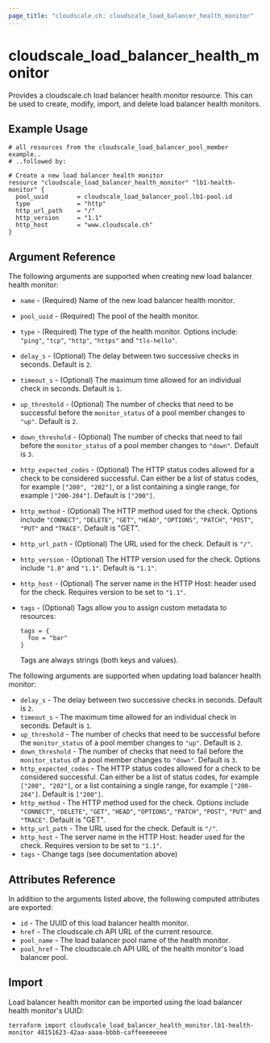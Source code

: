 ```yaml
---
page_title: "cloudscale.ch: cloudscale_load_balancer_health_monitor"
---
```


# cloudscale\_load\_balancer\_health_monitor

Provides a cloudscale.ch load balancer health monitor resource. This can be used to create, modify, import, and delete load balancer health monitors. 

## Example Usage

```hcl
# all resources from the cloudscale_load_balancer_pool_member example..
# ..followed by:

# Create a new load balancer health monitor
resource "cloudscale_load_balancer_health_monitor" "lb1-health-monitor" {
  pool_uuid        = cloudscale_load_balancer_pool.lb1-pool.id
  type             = "http"
  http_url_path    = "/"
  http_version     = "1.1"
  http_host        = "www.cloudscale.ch"
}
```

## Argument Reference

The following arguments are supported when creating new load balancer health monitor:

* `name` - (Required) Name of the new load balancer health monitor.
* `pool_uuid` - (Required) The pool of the health monitor.

* `type` - (Required) The type of the health monitor. Options include: `"ping"`, `"tcp"`, `"http"`, `"https"` and `"tls-hello"`.
* `delay_s` - (Optional) The delay between two successive checks in seconds.  Default is `2`.
* `timeout_s` - (Optional) The maximum time allowed for an individual check in seconds.  Default is `1`.
* `up_threshold` - (Optional) The number of checks that need to be successful before the `monitor_status` of a pool member changes to `"up"`. Default is `2`.
* `down_threshold` - (Optional) The number of checks that need to fail before the `monitor_status` of a pool member changes to `"down"`. Default is `3`.
* `http_expected_codes` - (Optional) The HTTP status codes allowed for a check to be considered successful. Can either be a list of status codes, for example `["200", "202"]`, or a list containing a single range, for example `["200-204"]`. Default is `["200"]`.
* `http_method` - (Optional) The HTTP method used for the check. Options include `"CONNECT"`, `"DELETE"`, `"GET"`, `"HEAD"`, `"OPTIONS"`, `"PATCH"`, `"POST"`, `"PUT"` and `"TRACE"`. Default is "GET".
* `http_url_path` - (Optional) The URL used for the check. Default is `"/"`.
* `http_version` - (Optional) The HTTP version used for the check. Options include `"1.0"` and `"1.1"`. Default is `"1.1"`.
* `http_host` - (Optional) The server name in the HTTP Host: header used for the check. Requires version to be set to `"1.1"`.

* `tags` - (Optional) Tags allow you to assign custom metadata to resources:
  ```
  tags = {
    foo = "bar"
  }
  ```
  Tags are always strings (both keys and values).

The following arguments are supported when updating load balancer health monitor:

* `delay_s` - The delay between two successive checks in seconds.  Default is `2`.
* `timeout_s` - The maximum time allowed for an individual check in seconds.  Default is `1`.
* `up_threshold` - The number of checks that need to be successful before the `monitor_status` of a pool member changes to `"up"`. Default is `2`.
* `down_threshold` - The number of checks that need to fail before the `monitor_status` of a pool member changes to `"down"`. Default is `3`.
* `http_expected_codes` - The HTTP status codes allowed for a check to be considered successful. Can either be a list of status codes, for example `["200", "202"]`, or a list containing a single range, for example `["200-204"]`. Default is `["200"]`.
* `http_method` - The HTTP method used for the check. Options include `"CONNECT"`, `"DELETE"`, `"GET"`, `"HEAD"`, `"OPTIONS"`, `"PATCH"`, `"POST"`, `"PUT"` and `"TRACE"`. Default is "GET".
* `http_url_path` - The URL used for the check. Default is `"/"`.
* `http_host` - The server name in the HTTP Host: header used for the check. Requires version to be set to `"1.1"`.
* `tags` - Change tags (see documentation above)

## Attributes Reference

In addition to the arguments listed above, the following computed attributes are exported:

* `id` - The UUID of this load balancer health monitor.
* `href` - The cloudscale.ch API URL of the current resource.
* `pool_name` - The load balancer pool name of the health monitor.
* `pool_href` - The cloudscale.ch API URL of the health monitor's load balancer pool.


## Import

Load balancer health monitor can be imported using the load balancer health monitor's UUID:

```
terraform import cloudscale_load_balancer_health_monitor.lb1-health-monitor 48151623-42aa-aaaa-bbbb-caffeeeeeeee
```
